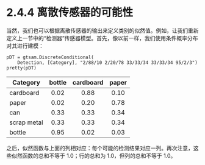 # 2.4.4 离散传感器的可能性

当然，我们也可以根据离散传感器的输出来定义类别的似然值。例如，让我们重新定义上一节中的“检测器”传感器模型。首先，像以前一样，我们使用条件概率分布对其进行建模：

```
pDT = gtsam.DiscreteConditional(
    Detection, [Category], "2/88/10 2/20/78 33/33/34 33/33/34 95/2/3")
pretty(pDT)
```

| Category    | bottle | cardboard | paper |
| ----------- | :----: | :-------: | :---: |
| cardboard   |  0.02  |    0.88   |  0.10 |
| paper       |  0.02  |    0.20   |  0.78 |
| can         |  0.33  |    0.33   |  0.34 |
| scrap metal |  0.33  |    0.33   |  0.34 |
| bottle      |  0.95  |    0.02   |  0.03 |

之后，似然函数与上面的列相对应：每个可能的检测结果对应一列。再次注意，这些似然函数的总和不等于 1.0；行的总和为 1.0，但列的总和不等于 1.0。
